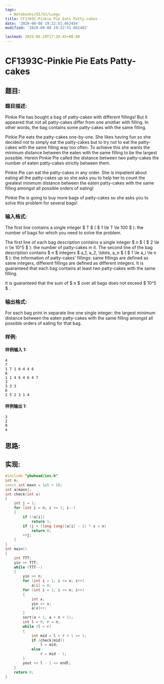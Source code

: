 ```yaml
---
tags:
  - Notebooks/OI/OJ/Luogu
title: CF1393C-Pinkie Pie Eats Patty-cakes
date: '2020-08-08 19:22:51.662454'
modified: '2020-08-08 19:22:51.662482'

lastmod: 2025-05-29T17:38:45+08:00
---
```


# CF1393C-Pinkie Pie Eats Patty-cakes

## 题目:

### 题目描述:

Pinkie Pie has bought a bag of patty-cakes with different fillings! But it appeared that not all patty-cakes differ from one another with filling. In other words, the bag contains some patty-cakes with the same filling.

Pinkie Pie eats the patty-cakes one-by-one. She likes having fun so she decided not to simply eat the patty-cakes but to try not to eat the patty-cakes with the same filling way too often. To achieve this she wants the minimum distance between the eaten with the same filling to be the largest possible. Herein Pinkie Pie called the distance between two patty-cakes the number of eaten patty-cakes strictly between them.

Pinkie Pie can eat the patty-cakes in any order. She is impatient about eating all the patty-cakes up so she asks you to help her to count the greatest minimum distance between the eaten patty-cakes with the same filling amongst all possible orders of eating!

Pinkie Pie is going to buy more bags of patty-cakes so she asks you to solve this problem for several bags!

### 输入格式:

The first line contains a single integer $ T $ ( $ 1 \le T \le       100 $ ): the number of bags for which you need to solve the problem.

The first line of each bag description contains a single integer $ n $ ( $ 2 \le n \le 10^5 $ ): the number of patty-cakes in it. The second line of the bag description contains $ n $ integers $ a_1, a_2, \ldots, a_n $ ( $ 1 \le a_i \le n $ ): the information of patty-cakes' fillings: same fillings are defined as same integers, different fillings are defined as different integers. It is guaranteed that each bag contains at least two patty-cakes with the same filling.

It is guaranteed that the sum of $ n $ over all bags does not exceed $ 10^5 $ .

### 输出格式:

For each bag print in separate line one single integer: the largest minimum distance between the eaten patty-cakes with the same filling amongst all possible orders of eating for that bag.

### 样例:

#### 样例输入 1:

```
4
7
1 7 1 6 4 4 6
8
1 1 4 6 4 6 4 7
3
3 3 3
6
2 5 2 3 1 4
```

#### 样例输出 1:

```
3
2
0
4
```

## 思路:

## 实现:

```cpp
#include "ybwhead/ios.h"
int n;
const int maxn = 1e5 + 10;
int a[maxn];
int check(int x)
{
    int j = 1;
    for (int i = n; i >= 1; i--)
    {
        if (!a[i])
            return 1;
        if (j + (long long)(a[i] - 1) * x > n)
            return 0;
        ++j;
    }
}
int main()
{
    int TTT;
    yin >> TTT;
    while (TTT--)
    {
        yin >> n;
        for (int i = 1; i <= n; i++)
            a[i] = 0;
        for (int i = 1; i <= n; i++)
        {
            int x;
            yin >> x;
            a[x]++;
        }
        sort(a + 1, a + n + 1);
        int l = 0, r = n;
        while (l < r)
        {
            int mid = l + r + 1 >> 1;
            if (check(mid))
                l = mid;
            else
                r = mid - 1;
        }
        yout << l - 1 << endl;
    }
    return 0;
}
```
